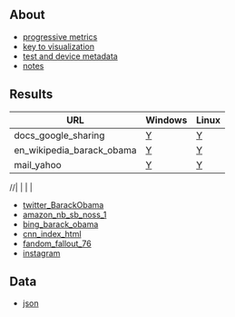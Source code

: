 ## About
- [progressive metrics](/docs/about_1.md)
- [key to visualization](/docs/about_2.md)
- [test and device metadata](/docs/results_metadata.md)
- [notes](/docs/observations.md)


## Results
| URL         | Windows     | Linux       |
| ----------- | ----------- | ----------- |
| docs_google_sharing            |  [Y](/pages/2025-02-12-windows-11-docs_google_sharing-aggregate.svg)           | [Y](/pages/2025-02-12-linux-18-docs_google_sharing-aggregate.svg)            |
| en_wikipedia_barack_obama      | [Y](/pages/2025-02-12-windows-11-en_wikipedia_barack_obama-aggregate.svg)            | [Y](/pages/2025-02-12-linux-18-en_wikipedia_barack_obama-aggregate.svg)             |
| mail_yahoo            | [Y](/pages/2025-02-12-windows-11-mail_yahoo-aggregate.svg)            | [Y](/pages/2025-02-12-linux-18-mail_yahoo-aggregate.svg)            |

//|             |             |             |




- [twitter_BarackObama](/pages/2025-02-12-windows-11-twitter_BarackObama-aggregate.svg)
- [amazon_nb_sb_noss_1](/pages/2025-02-12-windows-11-amazon_nb_sb_noss_1-aggregate.svg)
- [bing_barack_obama](/pages/2025-02-12-windows-11-bing_barack_obama-aggregate.svg)
- [cnn_index_html](/pages/2025-02-12-windows-11-cnn_index_html-aggregate.svg)
- [fandom_fallout_76](/pages/2025-02-12-windows-11-fandom_fallout_76-aggregate.svg)
- [instagram](/pages/2025-02-12-windows-11-instagram-aggregate.svg)


## Data
* [json](https://github.com/bdekoz/midnight.ci-2025-01/tree/main/results)
